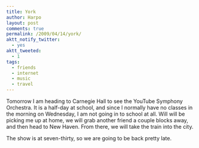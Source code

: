 ```yaml
---
title: York
author: Harpo
layout: post
comments: true
permalink: /2009/04/14/york/
aktt_notify_twitter:
  - yes
aktt_tweeted:
  - 1
tags:
  - friends
  - internet
  - music
  - travel
---
```

Tomorrow I am heading to Carnegie Hall to see the YouTube Symphony Orchestra. It is a half-day at school, and since I normally have no classes in the morning on Wednesday, I am not going in to school at all. Will will be picking me up at home, we will grab another friend a couple blocks away, and then head to New Haven. From there, we will take the train into the city.

The show is at seven-thirty, so we are going to be back pretty late.